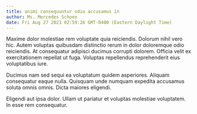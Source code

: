 ```yaml
---
title: animi consequuntur odio accusamus in
author: Ms. Mercedes Schoen
date: Fri Aug 27 2021 02:59:26 GMT-0400 (Eastern Daylight Time)
---
```

Maxime dolor molestiae rem voluptate quia reiciendis. Dolorum nihil vero hic. Autem voluptas quibusdam distinctio rerum in dolor doloremque odio reiciendis. At consequatur adipisci ducimus corrupti dolorem. Officia velit ex exercitationem repellat ut fuga. Voluptas repellendus reprehenderit eius voluptatibus iure.

 Ducimus nam sed sequi ea voluptatum quidem asperiores. Aliquam consequatur eaque nulla. Quisquam unde numquam expedita accusamus soluta omnis omnis. Dicta maiores eligendi.

 Eligendi aut ipsa dolor. Ullam ut pariatur et voluptas molestiae voluptatem. In esse rem consequatur.